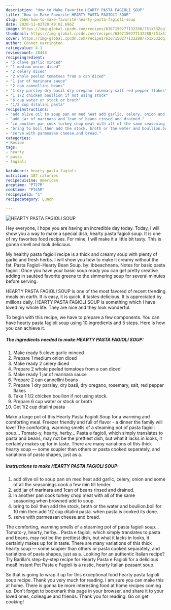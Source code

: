 ```yaml
---
description: "How to Make Favorite HEARTY PASTA FAGIOLI SOUP"
title: "How to Make Favorite HEARTY PASTA FAGIOLI SOUP"
slug: 2566-how-to-make-favorite-hearty-pasta-fagioli-soup
date: 2020-11-02T20:49:02.696Z
image: https://img-global.cpcdn.com/recipes/6367150277132288/751x532cq70/hearty-pasta-fagioli-soup-recipe-main-photo.jpg
thumbnail: https://img-global.cpcdn.com/recipes/6367150277132288/751x532cq70/hearty-pasta-fagioli-soup-recipe-main-photo.jpg
cover: https://img-global.cpcdn.com/recipes/6367150277132288/751x532cq70/hearty-pasta-fagioli-soup-recipe-main-photo.jpg
author: Connor Harrington
ratingvalue: 4.1
reviewcount: 20448
recipeingredient:
- "5 clove garlic minced"
- "1 medium onion diced"
- "2 celery diced"
- "2 whole peeled tomatoes from a can diced"
- "1 jar of marinara sauce"
- "2 can cannellini beans"
- "1 dry parsley dry basil dry oregano rosemary salt red pepper flakes"
- "1 1/2 chicken boullion if not using stock"
- "6 cup water or stock or broth"
- "1/2 cup ditalini pasta"
recipeinstructions:
- "add olive oil to soup pan on med heat add garlic, celery, onion and some of all the seasonings.cook a few min till tender."
- "add jar of marinara and 1can of beans rinsed and drained."
- "in another pan cook turkey chop meat with all of the same seasoning.when browned add to soup"
- "bring to boil then add the stock, broth or the water and boullion.boil for 10 min then add 1/2 cup ditalini pasta. when pasta is cooked its done."
- "serve with parmeasan cheese.and bread."
categories:
- Recipe
tags:
- hearty
- pasta
- fagioli

katakunci: hearty pasta fagioli 
nutrition: 187 calories
recipecuisine: American
preptime: "PT27M"
cooktime: "PT45M"
recipeyield: "1"
recipecategory: Lunch

---
```



![HEARTY PASTA FAGIOLI SOUP](https://img-global.cpcdn.com/recipes/6367150277132288/751x532cq70/hearty-pasta-fagioli-soup-recipe-main-photo.jpg)

Hey everyone, I hope you are having an incredible day today. Today, I will show you a way to make a special dish, hearty pasta fagioli soup. It is one of my favorites food recipes. For mine, I will make it a little bit tasty. This is gonna smell and look delicious.

My healthy pasta fagioli recipe is a thick and creamy soup with plenty of garlic and fresh herbs. I will show you how to make it creamy without the fat. Pasta Fagioli-Hearty Bean Soup. by: ibbeachnana. Notes for basic pasta fagioli: Once you have your basic soup ready you can get pretty creative adding in sautéed favorite greens to the simmering soup for several minutes before serving.

HEARTY PASTA FAGIOLI SOUP is one of the most favored of recent trending meals on earth. It is easy, it is quick, it tastes delicious. It is appreciated by millions daily. HEARTY PASTA FAGIOLI SOUP is something which I have loved my whole life. They are nice and they look wonderful.


To begin with this recipe, we have to prepare a few components. You can have hearty pasta fagioli soup using 10 ingredients and 5 steps. Here is how you can achieve it.

<!--inarticleads1-->

##### The ingredients needed to make HEARTY PASTA FAGIOLI SOUP:

1. Make ready 5 clove garlic minced
1. Prepare 1 medium onion diced
1. Make ready 2 celery diced
1. Prepare 2 whole peeled tomatoes from a can diced
1. Make ready 1 jar of marinara sauce
1. Prepare 2 can cannellini beans
1. Prepare 1 dry parsley, dry basil, dry oregano, rosemary, salt, red pepper flakes
1. Take 1 1/2 chicken boullion if not using stock.
1. Prepare 6 cup water or stock or broth
1. Get 1/2 cup ditalini pasta


Make a large pot of this Hearty Pasta Fagioli Soup for a warming and comforting meal. Freezer friendly and full of flavor - a dinner the family will love! The comforting, warming smells of a steaming pot of pasta fagioli soup… Tomato-y, hearty, herby… Pasta e fagioli, which simply translates to pasta and beans, may not be the prettiest dish, but what it lacks in looks, it certainly makes up for in taste. There are many variations of this thick hearty soup — some soupier than others or pasta cooked separately, and variations of pasta shapes, just as a. 

<!--inarticleads2-->

##### Instructions to make HEARTY PASTA FAGIOLI SOUP:

1. add olive oil to soup pan on med heat add garlic, celery, onion and some of all the seasonings.cook a few min till tender.
1. add jar of marinara and 1can of beans rinsed and drained.
1. in another pan cook turkey chop meat with all of the same seasoning.when browned add to soup
1. bring to boil then add the stock, broth or the water and boullion.boil for 10 min then add 1/2 cup ditalini pasta. when pasta is cooked its done.
1. serve with parmeasan cheese.and bread.


The comforting, warming smells of a steaming pot of pasta fagioli soup… Tomato-y, hearty, herby… Pasta e fagioli, which simply translates to pasta and beans, may not be the prettiest dish, but what it lacks in looks, it certainly makes up for in taste. There are many variations of this thick hearty soup — some soupier than others or pasta cooked separately, and variations of pasta shapes, just as a. Looking for an authentic Italian recipe? Try Barilla&#39;s step-by-step recipe for Hearty Pasta e Fagioli for a delicious meal! Instant Pot Pasta e Fagioli is a rustic, hearty Italian peasant soup. 

So that is going to wrap it up for this exceptional food hearty pasta fagioli soup recipe. Thank you very much for reading. I am sure you can make this at home. There is gonna be more interesting food at home recipes coming up. Don't forget to bookmark this page in your browser, and share it to your loved ones, colleague and friends. Thank you for reading. Go on get cooking!

